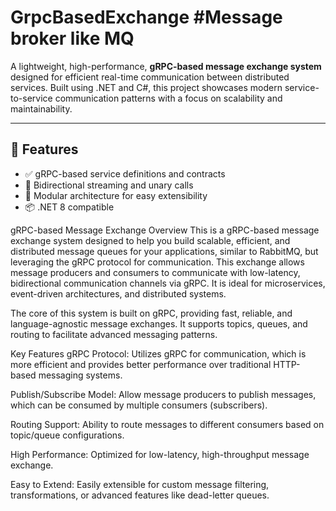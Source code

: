 # GrpcBasedExchange #Message broker like MQ

A lightweight, high-performance, **gRPC-based message exchange system** designed for efficient real-time communication between distributed services. Built using .NET and C#, this project showcases modern service-to-service communication patterns with a focus on scalability and maintainability.

---

## 🚀 Features

- ✅ gRPC-based service definitions and contracts
- 🔄 Bidirectional streaming and unary calls
- 🧩 Modular architecture for easy extensibility
- 📦 .NET 8 compatible


gRPC-based Message Exchange
Overview
This is a gRPC-based message exchange system designed to help you build scalable, efficient, and distributed message queues for your applications, similar to RabbitMQ, but leveraging the gRPC protocol for communication. This exchange allows message producers and consumers to communicate with low-latency, bidirectional communication channels via gRPC. It is ideal for microservices, event-driven architectures, and distributed systems.

The core of this system is built on gRPC, providing fast, reliable, and language-agnostic message exchanges. It supports topics, queues, and routing to facilitate advanced messaging patterns.

Key Features
gRPC Protocol: Utilizes gRPC for communication, which is more efficient and provides better performance over traditional HTTP-based messaging systems.

Publish/Subscribe Model: Allow message producers to publish messages, which can be consumed by multiple consumers (subscribers).

Routing Support: Ability to route messages to different consumers based on topic/queue configurations.

High Performance: Optimized for low-latency, high-throughput message exchange.

Easy to Extend: Easily extensible for custom message filtering, transformations, or advanced features like dead-letter queues.

